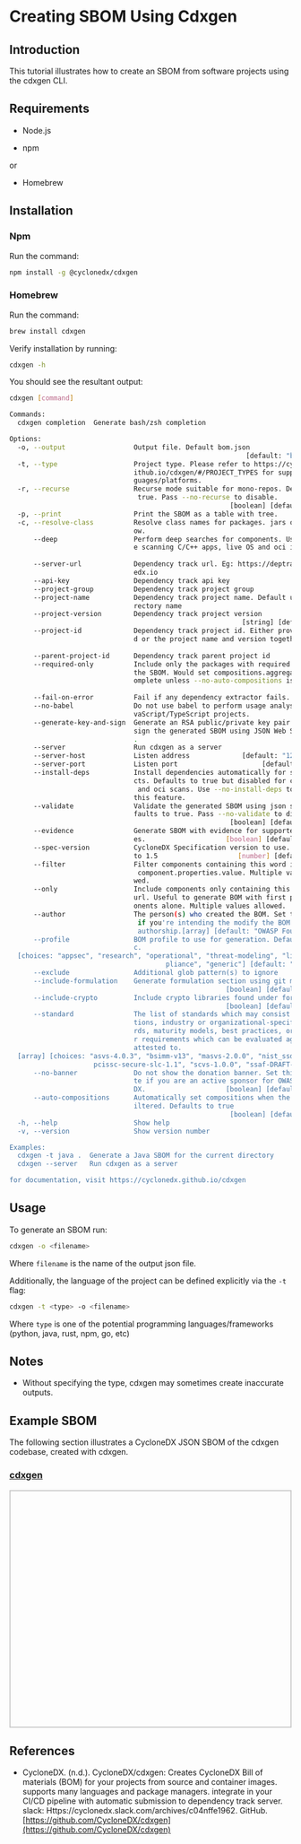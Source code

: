 # Creating SBOM Using Cdxgen

## Introduction

This tutorial illustrates how to create an SBOM from software projects using the cdxgen CLI.

## Requirements

* Node.js

* npm

or

* Homebrew

## Installation

### Npm

Run the command:

```bash
npm install -g @cyclonedx/cdxgen
```

### Homebrew

Run the command:

```bash
brew install cdxgen
```

Verify installation by running:

```bash
cdxgen -h
```

You should see the resultant output:

```bash
cdxgen [command]

Commands:
  cdxgen completion  Generate bash/zsh completion

Options:
  -o, --output                 Output file. Default bom.json
                                                           [default: "bom.json"]
  -t, --type                   Project type. Please refer to https://cyclonedx.g
                               ithub.io/cdxgen/#/PROJECT_TYPES for supported lan
                               guages/platforms.
  -r, --recurse                Recurse mode suitable for mono-repos. Defaults to
                                true. Pass --no-recurse to disable.
                                                       [boolean] [default: true]
  -p, --print                  Print the SBOM as a table with tree.    [boolean]
  -c, --resolve-class          Resolve class names for packages. jars only for n
                               ow.                                     [boolean]
      --deep                   Perform deep searches for components. Useful whil
                               e scanning C/C++ apps, live OS and oci images.
                                                                       [boolean]
      --server-url             Dependency track url. Eg: https://deptrack.cyclon
                               edx.io
      --api-key                Dependency track api key
      --project-group          Dependency track project group
      --project-name           Dependency track project name. Default use the di
                               rectory name
      --project-version        Dependency track project version
                                                          [string] [default: ""]
      --project-id             Dependency track project id. Either provide the i
                               d or the project name and version together
                                                                        [string]
      --parent-project-id      Dependency track parent project id       [string]
      --required-only          Include only the packages with required scope on
                               the SBOM. Would set compositions.aggregate to inc
                               omplete unless --no-auto-compositions is passed.
                                                                       [boolean]
      --fail-on-error          Fail if any dependency extractor fails. [boolean]
      --no-babel               Do not use babel to perform usage analysis for Ja
                               vaScript/TypeScript projects.           [boolean]
      --generate-key-and-sign  Generate an RSA public/private key pair and then
                               sign the generated SBOM using JSON Web Signatures
                               .                                       [boolean]
      --server                 Run cdxgen as a server                  [boolean]
      --server-host            Listen address             [default: "127.0.0.1"]
      --server-port            Listen port                     [default: "9090"]
      --install-deps           Install dependencies automatically for some proje
                               cts. Defaults to true but disabled for containers
                                and oci scans. Use --no-install-deps to disable
                               this feature.                           [boolean]
      --validate               Validate the generated SBOM using json schema. De
                               faults to true. Pass --no-validate to disable.
                                                       [boolean] [default: true]
      --evidence               Generate SBOM with evidence for supported languag
                               es.                    [boolean] [default: false]
      --spec-version           CycloneDX Specification version to use. Defaults
                               to 1.5                    [number] [default: 1.5]
      --filter                 Filter components containing this word in purl or
                                component.properties.value. Multiple values allo
                               wed.                                      [array]
      --only                   Include components only containing this word in p
                               url. Useful to generate BOM with first party comp
                               onents alone. Multiple values allowed.    [array]
      --author                 The person(s) who created the BOM. Set this value
                                if you're intending the modify the BOM and claim
                                authorship.[array] [default: "OWASP Foundation"]
      --profile                BOM profile to use for generation. Default generi
                               c.
  [choices: "appsec", "research", "operational", "threat-modeling", "license-com
                                       pliance", "generic"] [default: "generic"]
      --exclude                Additional glob pattern(s) to ignore      [array]
      --include-formulation    Generate formulation section using git metadata.
                                                      [boolean] [default: false]
      --include-crypto         Include crypto libraries found under formulation.
                                                      [boolean] [default: false]
      --standard               The list of standards which may consist of regula
                               tions, industry or organizational-specific standa
                               rds, maturity models, best practices, or any othe
                               r requirements which can be evaluated against or
                               attested to.
  [array] [choices: "asvs-4.0.3", "bsimm-v13", "masvs-2.0.0", "nist_ssdf-1.1", "
                     pcissc-secure-slc-1.1", "scvs-1.0.0", "ssaf-DRAFT-2023-11"]
      --no-banner              Do not show the donation banner. Set this attribu
                               te if you are an active sponsor for OWASP Cyclone
                               DX.                    [boolean] [default: false]
      --auto-compositions      Automatically set compositions when the BOM was f
                               iltered. Defaults to true
                                                       [boolean] [default: true]
  -h, --help                   Show help                               [boolean]
  -v, --version                Show version number                     [boolean]

Examples:
  cdxgen -t java .  Generate a Java SBOM for the current directory
  cdxgen --server   Run cdxgen as a server

for documentation, visit https://cyclonedx.github.io/cdxgen
```

## Usage

To generate an SBOM run:

```bash
cdxgen -o <filename>
```

Where ```filename``` is the name of the output json file.

Additionally, the language of the project can be defined explicitly via the ```-t``` flag:

```bash
cdxgen -t <type> -o <filename>
```

Where ```type``` is one of the potential programming languages/frameworks (python, java, rust, npm, go, etc)

## Notes

* Without specifying the type, cdxgen may sometimes create inaccurate outputs.

## Example SBOM

The following section illustrates a CycloneDX JSON SBOM of the cdxgen codebase, created with cdxgen.

<html lang="en">
<head>
    <meta charset="UTF-8">
    <meta name="viewport" content="width=device-width, initial-scale=1.0">
    <title>Pretty JSON Display</title>
    <style>
        #json-container {
            height: 400px; /* Set a fixed height */
            overflow-y: auto; /* Enable vertical scrolling */
            border: 2px solid #ccc; /* Optional: add a border for visibility */
            padding: 10px;
        }
        #xml-container {
            height: 400px; /* Set a fixed height */
            overflow-y: auto; /* Enable vertical scrolling */
            border: 2px solid #ccc; /* Optional: add a border for visibility */
            padding: 10px;
        }
        pre {
            margin: 0;
            white-space: pre-wrap;
            word-wrap: break-word;
        }
    </style>
</head>
<body>
    <h3>
        <a href="./bom.json">cdxgen</a>
    </h3>
    <div id="json-container">
        <pre id="json-display"></pre>
    </div>
    <script>
        function display_json(url, elementid){
        fetch(url)
            .then(response => response.json())
            .then(data => {
                document.getElementById(elementid).textContent = JSON.stringify(data, null, 2);
            })
            .catch(error => console.error('Error fetching JSON:', error));
        }
        function display_xml(url, elementid){
        fetch(url)
            .then(response => response.text())
            .then(data => {
                document.getElementById(elementid).textContent = data;
            })
            .catch(error => console.error('Error fetching JSON:', error));
        }
    display_json('./bom.json', 'json-display');
    </script>
</body>
</html>


## References

* CycloneDX. (n.d.). CycloneDX/cdxgen: Creates CycloneDX Bill of materials (BOM) for your projects from source and container images. supports many languages and package managers. integrate in your CI/CD pipeline with automatic submission to dependency track server. slack: Https://cyclonedx.slack.com/archives/c04nffe1962. GitHub. [https://github.com/CycloneDX/cdxgen](https://github.com/CycloneDX/cdxgen)